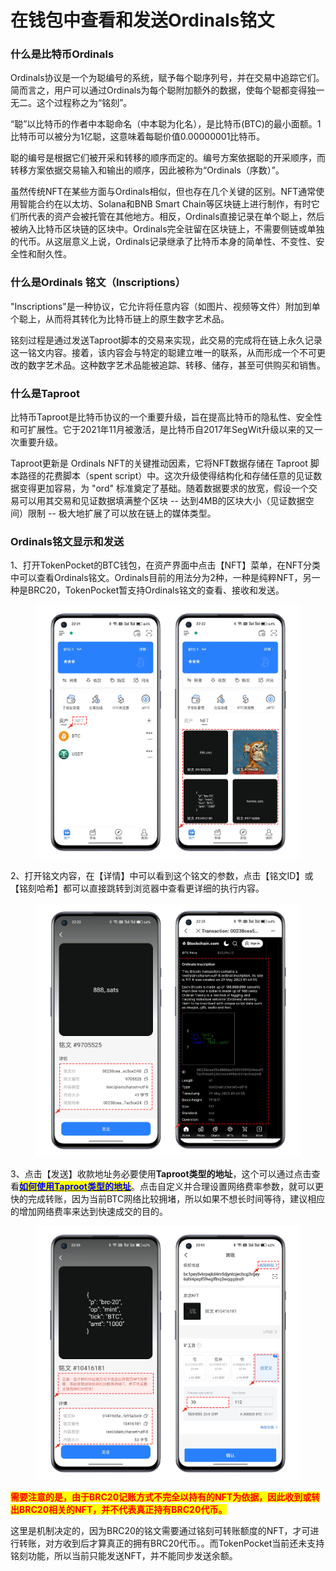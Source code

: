 # 在钱包中查看和发送Ordinals铭文

### 什么是比特币Ordinals <a href="#dkkip" id="dkkip"></a>

Ordinals协议是一个为聪编号的系统，赋予每个聪序列号，并在交易中追踪它们。简而言之，用户可以通过Ordinals为每个聪附加额外的数据，使每个聪都变得独一无二。这个过程称之为“铭刻”。

“聪”以比特币的作者中本聪命名（中本聪为化名），是比特币(BTC)的最小面额。1比特币可以被分为1亿聪，这意味着每聪价值0.00000001比特币。

聪的编号是根据它们被开采和转移的顺序而定的。编号方案依据聪的开采顺序，而转移方案依据交易输入和输出的顺序，因此被称为“Ordinals（序数）”。

虽然传统NFT在某些方面与Ordinals相似，但也存在几个关键的区别。NFT通常使用智能合约在以太坊、Solana和BNB Smart Chain等区块链上进行制作，有时它们所代表的资产会被托管在其他地方。相反，Ordinals直接记录在单个聪上，然后被纳入比特币区块链的区块中。Ordinals完全驻留在区块链上，不需要侧链或单独的代币。从这层意义上说，Ordinals记录继承了比特币本身的简单性、不变性、安全性和耐久性。

### 什么是Ordinals 铭文（Inscriptions） <a href="#nw404" id="nw404"></a>

"Inscriptions"是一种协议，它允许将任意内容（如图片、视频等文件）附加到单个聪上，从而将其转化为比特币链上的原生数字艺术品。

铭刻过程是通过发送Taproot脚本的交易来实现，此交易的完成将在链上永久记录这一铭文内容。接着，该内容会与特定的聪建立唯一的联系，从而形成一个不可更改的数字艺术品。这种数字艺术品能被追踪、转移、储存，甚至可供购买和销售。

### 什么是Taproot <a href="#ieois" id="ieois"></a>

比特币Taproot是比特币协议的一个重要升级，旨在提高比特币的隐私性、安全性和可扩展性。它于2021年11月被激活，是比特币自2017年SegWit升级以来的又一次重要升级。

Taproot更新是 Ordinals NFT的关键推动因素，它将NFT数据存储在 Taproot 脚本路径的花费脚本（spent script）中。这次升级使得结构化和存储任意的见证数据变得更加容易，为 "ord" 标准奠定了基础。随着数据要求的放宽，假设一个交易可以用其交易和见证数据填满整个区块 -- 达到4MB的区块大小（见证数据空间）限制 -- 极大地扩展了可以放在链上的媒体类型。

### Ordinals铭文显示和发送 <a href="#ia0ju" id="ia0ju"></a>

1、打开TokenPocket的BTC钱包，在资产界面中点击【NFT】菜单，在NFT分类中可以查看Ordinals铭文。Ordinals目前的用法分为2种，一种是纯粹NFT，另一种是BRC20，TokenPocket暂支持Ordinals铭文的查看、接收和发送。

<figure><img src="../../.gitbook/assets/1 (1).png" alt=""><figcaption></figcaption></figure>

2、打开铭文内容，在【详情】中可以看到这个铭文的参数，点击【铭文ID】或【铭刻哈希】都可以直接跳转到浏览器中查看更详细的执行内容。

<figure><img src="../../.gitbook/assets/2 (5).png" alt=""><figcaption></figcaption></figure>

3、点击【发送】收款地址务必要使用**Taproot类型的地址**，这个可以通过点击查看[<mark style="color:blue;">**如何使用Taproot类型的地址**</mark>](ordinals.md#ieois)。点击自定义并合理设置网络费率参数，就可以更快的完成转账，因为当前BTC网络比较拥堵，所以如果不想长时间等待，建议相应的增加网络费率来达到快速成交的目的。

<figure><img src="../../.gitbook/assets/3.png" alt=""><figcaption></figcaption></figure>

<mark style="color:red;">**需要注意的是，由于BRC20记账方式不完全以持有的NFT为依据，因此收到或转出BRC20相关的NFT，并不代表真正持有BRC20代币。**</mark>

这里是机制决定的，因为BRC20的铭文需要通过铭刻可转账额度的NFT，才可进行转账，对方收到后才算真正的拥有BRC20代币。。而TokenPocket当前还未支持铭刻功能，所以当前只能发送NFT，并不能同步发送余额。
